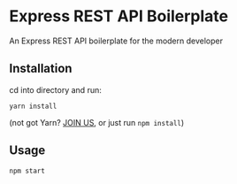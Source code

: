 
# Express REST API Boilerplate

An Express REST API boilerplate for the modern developer

## Installation

cd into directory and run:

```
yarn install
```

(not got Yarn?  [JOIN US](https://yarnpkg.com/en/docs/install), or just run ```npm install```)

## Usage

```
npm start
```
